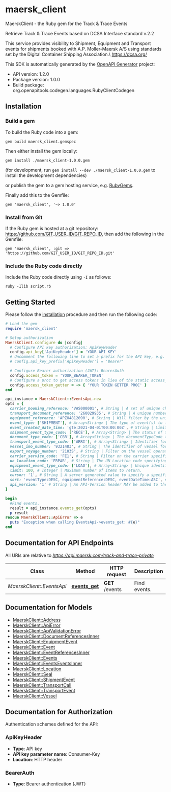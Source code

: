 # maersk_client

MaerskClient - the Ruby gem for the Track &amp; Trace Events

Retrieve Track & Trace Events based on DCSA Interface standard v.2.2

This service provides visibility to Shipment, Equipment and Transport events for shipments booked with A.P. Moller-Maersk A/S
using standards set by the Digital Container Shipping Association.\\
<https://dcsa.org/>


This SDK is automatically generated by the [OpenAPI Generator](https://openapi-generator.tech) project:

- API version: 1.2.0
- Package version: 1.0.0
- Build package: org.openapitools.codegen.languages.RubyClientCodegen

## Installation

### Build a gem

To build the Ruby code into a gem:

```shell
gem build maersk_client.gemspec
```

Then either install the gem locally:

```shell
gem install ./maersk_client-1.0.0.gem
```

(for development, run `gem install --dev ./maersk_client-1.0.0.gem` to install the development dependencies)

or publish the gem to a gem hosting service, e.g. [RubyGems](https://rubygems.org/).

Finally add this to the Gemfile:

    gem 'maersk_client', '~> 1.0.0'

### Install from Git

If the Ruby gem is hosted at a git repository: https://github.com/GIT_USER_ID/GIT_REPO_ID, then add the following in the Gemfile:

    gem 'maersk_client', :git => 'https://github.com/GIT_USER_ID/GIT_REPO_ID.git'

### Include the Ruby code directly

Include the Ruby code directly using `-I` as follows:

```shell
ruby -Ilib script.rb
```

## Getting Started

Please follow the [installation](#installation) procedure and then run the following code:

```ruby
# Load the gem
require 'maersk_client'

# Setup authorization
MaerskClient.configure do |config|
  # Configure API key authorization: ApiKeyHeader
  config.api_key['ApiKeyHeader'] = 'YOUR API KEY'
  # Uncomment the following line to set a prefix for the API key, e.g. 'Bearer' (defaults to nil)
  # config.api_key_prefix['ApiKeyHeader'] = 'Bearer'

  # Configure Bearer authorization (JWT): BearerAuth
  config.access_token = 'YOUR_BEARER_TOKEN'
  # Configure a proc to get access tokens in lieu of the static access_token configuration
  config.access_token_getter = -> { 'YOUR TOKEN GETTER PROC' } 
end

api_instance = MaerskClient::EventsApi.new
opts = {
  carrier_booking_reference: 'VAS000001', # String | A set of unique characters provided by carrier to identify a booking. Specifying this filter will only return events related to this particular carrierBookingReference. 
  transport_document_reference: '260029935', # String | A unique number reference allocated by the shipping line to the transport document and the main number used for the tracking of the status of the shipment. Specifying this filter will only return events related to this particular transportDocumentReference 
  equipment_reference: 'APZU4812090', # String | Will filter by the unique identifier for the equipment, which should follow the BIC ISO Container Identification Number where possible. Specifying this filter will only return events related to this particular equipmentReference 
  event_type: ['SHIPMENT'], # Array<String> | The type of event(s) to filter by. Possible values are - SHIPMENT (Shipment events) - TRANSPORT (Transport events) - EQUIPMENT (Equipment events)  It is possible to select multiple values by comma (,) separating them. For multiple values the OR operator is used. For example, [eventType=SHIPMENT,EQUIPMENT] matches both Shipment and Equipment events.\\ Default value is all event types. 
  event_created_date_time: 'gte:2021-04-01T00:00:00Z', # String | Limit the result based on a UTC date. It is possible to use operators on this query parameter. This is done by adding an operator at the beginning of the value followed by a colon:\\ eventCreatedDateTime = **gte**:2021-04-01T00:00:00Z\\ would result in all events created >= 2021-04-01T00:00:00Z\\ The following operators are supported - gte: (>= Greater than or equal) - gt: (> Greater than) - lte: (<= Less than or equal) - lt: (< Less than) - eq: (= Equal to)  If no operator is provided, a **strictly equal** is used (this is equivalent to **eq:** operator). 
  shipment_event_type_code: ['RECE'], # Array<String> | The status of the document in the process to filter by. Possible values are - RECE (Received) - DRFT (Drafted) - PENA (Pending Approval) - PENU (Pending Update) - REJE (Rejected) - APPR (Approved) - ISSU (Issued) - SURR (Surrendered) - SUBM (Submitted) - VOID (Void) - CONF (Confirmed) - REQS (Requested) - CMPL (Completed) - HOLD (On Hold) - RELS (Released)  It is possible to select multiple values by comma (,) separating them. For multiple values the OR-operator is used. For example, [shipmentEventTypeCode=RECE,DRFT] matches **both** Received (RECE) and Drafted (DRFT) shipment events.\\ Default is all shipmentEventTypeCodes.\\ This filter is only relevant when filtering on ShipmentEvents  **Note: Version 1.1 replaces CONF (Confirmed) for RELS (Released) for documentTypeCode SRM (Shipment Release Message).** 
  document_type_code: ['CBR'], # Array<String> | The documentTypeCode to filter by. Possible values are - CBR (Carrier Booking Request Reference) - BKG (Booking) - SHI (Shipping Instruction) - SRM (Shipment Release Message) - TRD (Transport Document) - ARN (Arrival Notice) - VGM (Verified Gross Mass) - CAS (Cargo Survey) - CUS (Customs Inspection) - DGD (Dangerous Goods Declaration) - OOG (Out of Gauge)  It is possible to select multiple values by comma (,) separating them. For multiple values the OR operator is used. For example [documentTypeCode=SHI,TRD] Matches **both** ShippingInstruction (SHI) and TransportDocument (TRD) shipment events.\\ Default is all documentTypeCodes. This filter is only relevant when filtering on ShipmentEvents 
  transport_event_type_code: ['ARRI'], # Array<String> | Identifier for type of Transport event to filter by - ARRI (Arrived) - DEPA (Departed)  It is possible to select multiple values by comma (,) separating them. For multiple values the OR operator is used. For example, [transportEventTypeCode=ARRI,DEPA} matches **both** Arrived (ARRI) and Departed (DEPA) transport events.\\ Default is all transportEventTypeCodes.\\ This filter is only relevant when filtering on TransportEvents 
  vessel_imo_number: '9321483', # String | The identifier of vessel for which schedule details are published. Depending on schedule type, this may not be available yet.  Specifying this filter will only return events related to this particular vesselIMONumber. 
  export_voyage_number: '2103S', # String | Filter on the vessel operator-specific identifier of the export Voyage.  Specifying this filter will only return events related to this particular exportVoyageNumber. 
  carrier_service_code: 'FE1', # String | Filter on the carrier specific identifier of the service.  Specifying this filter will only return events related to this particular carrierServiceCode. 
  un_location_code: 'FRPAR', # String | The UN Location code specifying where the place is located.  Specifying this filter will only return events related to this particular UN Location code. 
  equipment_event_type_code: ['LOAD'], # Array<String> | Unique identifier for equipmentEventTypeCode. * LOAD (Loaded) * DISC (Discharged) * GTIN (Gated in) * GTOT (Gated out) * STUF (Stuffed) * STRP (Stripped) * PICK (Pick-up) * DROP (Drop-off) * RSEA (Resealed) * RMVD (Removed) * INSP (Inspected)  It is possible to select multiple values by comma (,) separating them. For multiple values the OR operator is used. For example, [equipmentEventTypeCode=GTIN,GTOT] matches **both** Gated in (GTIN) and Gated out (GTOT) equipment events.\\ Default is all equipmentEventTypeCodes.\\ This filter is only relevant when filtering on EquipmentEvents 
  limit: 100, # Integer | Maximum number of items to return.
  cursor: '1', # String | A server generated value to specify a specific point in a collection result, used for pagination.  The current, previous, next, first and last pages are available in the response headers.  For the initial request to the service, this parameter should be null or 1.
  sort: 'eventType:DESC, equipmentReference:DESC, eventDateTime:ASC', # String | A comma-separated list of field names to define the sort order. Field names should be suffixed by a (:) followed by either the keyword ASC (for ascending order) or DESC (for descening order) to specify direction. **:ASC** may be omitted, in which case ascending order will be used.  The allowed sorting parameters are:   * eventType   * eventCreatedDateTime   * eventDateTime   * equipmentReference 
  api_version: '1' # String | An API-Version header MAY be added to the request (optional); if added it MUST only contain MAJOR version. API-Version header MUST be aligned with the URI version.
}

begin
  #Find events.
  result = api_instance.events_get(opts)
  p result
rescue MaerskClient::ApiError => e
  puts "Exception when calling EventsApi->events_get: #{e}"
end

```

## Documentation for API Endpoints

All URIs are relative to *https://api.maersk.com/track-and-trace-private*

Class | Method | HTTP request | Description
------------ | ------------- | ------------- | -------------
*MaerskClient::EventsApi* | [**events_get**](docs/EventsApi.md#events_get) | **GET** /events | Find events.


## Documentation for Models

 - [MaerskClient::Address](docs/Address.md)
 - [MaerskClient::ApiError](docs/ApiError.md)
 - [MaerskClient::ApiValidationError](docs/ApiValidationError.md)
 - [MaerskClient::DocumentReferencesInner](docs/DocumentReferencesInner.md)
 - [MaerskClient::EquipmentEvent](docs/EquipmentEvent.md)
 - [MaerskClient::Event](docs/Event.md)
 - [MaerskClient::EventReferencesInner](docs/EventReferencesInner.md)
 - [MaerskClient::Events](docs/Events.md)
 - [MaerskClient::EventsEventsInner](docs/EventsEventsInner.md)
 - [MaerskClient::Location](docs/Location.md)
 - [MaerskClient::Seal](docs/Seal.md)
 - [MaerskClient::ShipmentEvent](docs/ShipmentEvent.md)
 - [MaerskClient::TransportCall](docs/TransportCall.md)
 - [MaerskClient::TransportEvent](docs/TransportEvent.md)
 - [MaerskClient::Vessel](docs/Vessel.md)


## Documentation for Authorization


Authentication schemes defined for the API:
### ApiKeyHeader


- **Type**: API key
- **API key parameter name**: Consumer-Key
- **Location**: HTTP header

### BearerAuth

- **Type**: Bearer authentication (JWT)


